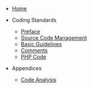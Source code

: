 - [Home](coding-standards/introduction.md)
- Coding Standards
    - [Preface](coding-standards/chapters/preface.md)
    - [Source Code Management](coding-standards/chapters/source-code-management.md)
    - [Basic Guidelines](coding-standards/chapters/basic-guidelines.md)
    - [Comments](coding-standards/chapters/comments.md)
    - [PHP Code](coding-standards/chapters/php.md)

- Appendices
    - [Code Analysis](#/manual/en-US/appendices/analysis.md)
